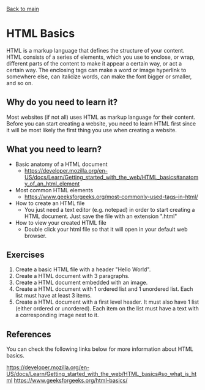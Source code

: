 [Back to main](../README.md)

# HTML Basics

HTML is a markup language that defines the structure of your content. HTML consists of a series of elements, which you use to enclose, or wrap, different parts of the content to make it appear a certain way, or act a certain way. The enclosing tags can make a word or image hyperlink to somewhere else, can italicize words, can make the font bigger or smaller, and so on.

## Why do you need to learn it?

Most websites (if not all) uses HTML as markup language for their content. Before you can start creating a website, you need to learn HTML first since it will be most likely the first thing you use when creating a website.

## What you need to learn?

- Basic anatomy of a HTML document
  - https://developer.mozilla.org/en-US/docs/Learn/Getting_started_with_the_web/HTML_basics#anatomy_of_an_html_element
- Most common HTML elements
  - https://www.geeksforgeeks.org/most-commonly-used-tags-in-html/
- How to create an HTML file
  - You just need a text editor (e.g. notepad) in order to start creating a HTML document. Just save the file with an extension ".html"
- How to view your created HTML file
  - Double click your html file so that it will open in your default web browser.

## Exercises

1. Create a basic HTML file with a header "Hello World".
1. Create a HTML document with 3 paragraphs.
1. Create a HTML document embedded with an image.
1. Create a HTML document with 1 ordered list and 1 unordered list. Each list must have at least 3 items.
1. Create a HTML document with a first level header. It must also have 1 list (either ordered or unordered). Each item on the list must have a text with a corresponding image next to it.

## References

You can check the following links below for more information about HTML basics.

https://developer.mozilla.org/en-US/docs/Learn/Getting_started_with_the_web/HTML_basics#so_what_is_html
https://www.geeksforgeeks.org/html-basics/
